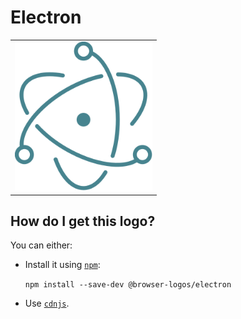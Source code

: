 # Electron

<table>
    <tr height=230>
        <td>
            <a href="https://github.com/alrra/browser-logos/tree/82546a2e061024933f0d1a20123bbde8dbefe62b/src/electron">
                <img width=220 src="https://raw.githubusercontent.com/alrra/browser-logos/82546a2e061024933f0d1a20123bbde8dbefe62b/src/electron/electron.svg?sanitize=true" alt="Electron browser logo">
            </a>
        </td>
    </tr>
</table>

## How do I get this logo?

You can either:

* Install it using [`npm`][npm]:

  `npm install --save-dev @browser-logos/electron`

* Use [`cdnjs`][cdnjs].

<!-- Link labels: -->

[cdnjs]: https://cdnjs.com/libraries/browser-logos
[npm]: https://www.npmjs.com/

